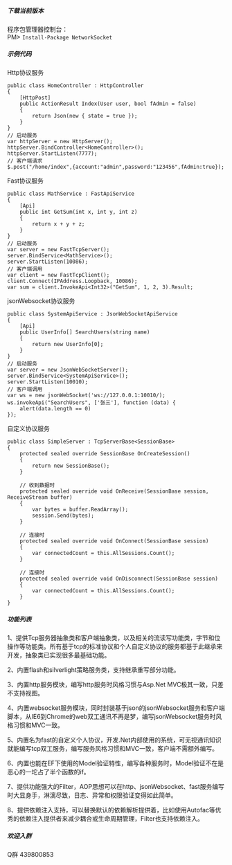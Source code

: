 ##### 下载当前版本
程序包管理器控制台：
<br>PM> `Install-Package NetworkSocket`

##### 示例代码
Http协议服务
```
public class HomeController : HttpController
{
    [HttpPost]
    public ActionResult Index(User user, bool fAdmin = false)
    {
        return Json(new { state = true });
    }
}
// 启动服务
var httpServer = new HttpServer();
httpServer.BindController<HomeController>();
httpServer.StartListen(7777);
// 客户端请求
$.post("/home/index",{account:"admin",password:"123456",fAdmin:true});
```
Fast协议服务
```
public class MathService : FastApiService
{
    [Api]
    public int GetSum(int x, int y, int z)
    {
        return x + y + z;
    }
}
// 启动服务
var server = new FastTcpServer();
server.BindService<MathService>();
server.StartListen(10086);
// 客户端调用
var client = new FastTcpClient();
client.Connect(IPAddress.Loopback, 10086);
var sum = client.InvokeApi<Int32>("GetSum", 1, 2, 3).Result;
```
jsonWebsocket协议服务
```
public class SystemApiService : JsonWebSocketApiService
{
    [Api]
    public UserInfo[] SearchUsers(string name)
    {
        return new UserInfo[0];
    }
}
// 启动服务
var server = new JsonWebSocketServer();
server.BindService<SystemApiService>();
server.StartListen(10010);
// 客户端调用
var ws = new jsonWebSocket('ws://127.0.0.1:10010/);
ws.invokeApi("SearchUsers", ['张三'], function (data) {
    alert(data.length == 0)
});
```
自定义协议服务
```
public class SimpleServer : TcpServerBase<SessionBase>
{
    protected sealed override SessionBase OnCreateSession()
    {
        return new SessionBase();
    }

    // 收到数据时
    protected sealed override void OnReceive(SessionBase session, ReceiveStream buffer)
    {
        var bytes = buffer.ReadArray();
        session.Send(bytes);
    }

    // 连接时
    protected sealed override void OnConnect(SessionBase session)
    {
        var connectedCount = this.AllSessions.Count();
    }

    // 连接时
    protected sealed override void OnDisconnect(SessionBase session)
    {
        var connectedCount = this.AllSessions.Count();
    }
}
```
##### 功能列表
1、提供Tcp服务器抽象类和客户端抽象类，以及相关的流读写功能类，字节和位操作等功能类。所有基于tcp的标准协议和个人自定义协议的服务都基于此继承来开发，抽象类已实现很多最基础功能。

2、内置flash和silverlight策略服务类，支持继承重写部分功能。

3、内置http服务模块，编写http服务时风格习惯与Asp.Net MVC极其一致，只差不支持视图。

4、内置websocket服务模块，同时封装基于json的jsonWebsocket服务和客户端脚本，从IE6到Chrome的web双工通讯不再是梦，编写jsonWebsocket服务时风格习惯和MVC一致。

5、内置名为fast的自定义个人协议，开发.Net内部使用的系统，可无视通讯知识就能编写tcp双工服务，编写服务风格习惯和MVC一致，客户端不需额外编写。

6、内置也能在EF下使用的Model验证特性，编写各种服务时，Model验证不在是恶心的一坨占了半个函数的if。

7、提供功能强大的Filter，AOP思想可以在http、jsonWebsocket、fast服务编写时大显身手，淋漓尽致，日志、异常和权限验证变得如此简单。

8、提供依赖注入支持，可以替换默认的依赖解析提供着，比如使用Autofac等优秀的依赖注入提供者来减少耦合或生命周期管理，Filter也支持依赖注入。

##### 欢迎入群
Q群 439800853


 
